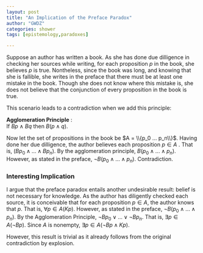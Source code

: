 ```yaml
---
layout: post
title: "An Implication of the Preface Paradox"
author: "GWDZ"
categories: shower
tags: [epistemology,paradoxes]

---
```


Suppose an author has written a book. As she has done due dilligence in checking her sources while writing, for each proposition $p$ in the book, she believes $p$ is true. Nontheless, since the book was long, and knowing that she is fallible, she writes in the preface that there must be at least one mistake in the book.  Though she does not know where this mistake is, she does not believe that the conjunction of every proposition in the book is true.

This scenario leads to a contradiction when we add this principle:

**Agglomeration Principle**
: <br /> If $Bp$ $\land$ $Bq$ then $B(p \land q)$.

Now let the set of propositions in the book be $A = \\{p_0 ... p_n\\}$. Having done her due dilligence, the author believes each proposition $p \in A$ . That is, ($Bp_0 \land ... \land Bp_n$). By the agglomeration principle, $B(p_0 \land ... \land p_n$). However, as stated in the preface, $\neg B(p_0 \land ... \land p_n)$. Contradiction.

### Interesting Implication

I argue that the preface paradox entails another undesirable result: belief is not necessary for knowledge. As the author has diligently checked each source, it is conceivable that for each proposition $p \in A$, the author knows that $p$. That is, $\forall p \in A(Kp)$. However, as stated in the preface, $\neg B(p_0 \land ... \land p_n)$. By the  Agglomeration Principle, $\neg Bp_0 \lor ... \lor \neg Bp_n$. That is, $\exists p \in A(\neg Bp)$. Since $A$ is nonempty, $\exists p \in A(\neg Bp \land Kp)$.

However, this result is trivial as it already follows from the original contradiction by explosion.
